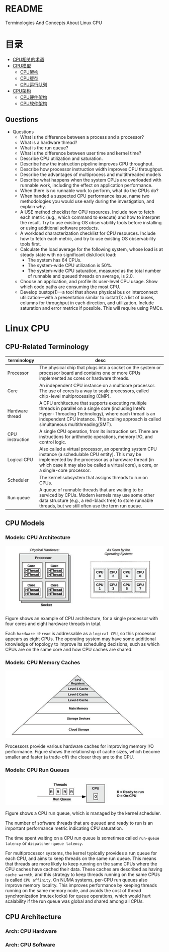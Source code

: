 # README

Terminologies And Concepts About Linux CPU

# 目录

- [CPU相关的术语](./os_linux_cpu.md#cpu-related-terminology)
- [CPU模型](./os_linux_cpu.md#cpu-models)
    - [CPU架构](./os_linux_cpu.md#models-cpu-architecture)
    - [CPU缓存](./os_linux_cpu.md#models-cpu-memory-caches)
    - [CPU运行队列](./os_linux_cpu.md#models-cpu-run-queues)
- [CPU架构](./os_linux_cpu.md#cpu-architecture)
    - [CPU硬件架构](./os_linux_cpu.md#arch-cpu-hardware)
    - [CPU软件架构](./os_linux_cpu.md#arch-cpu-software)

## Questions

- Questions
    - What is the difference between a process and a processor?
    - What is a hardware thread?
    - What is the run queue?
    - What is the difference between user time and kernel time?
    - Describe CPU utilization and saturation.
    - Describe how the instruction pipeline improves CPU throughput.
    - Describe how processor instruction width improves CPU throughput.
    - Describe the advantages of multiprocess and multithreaded models
    - Describe what happens when the system CPUs are overloaded with runnable work, including the effect on application
      performance.
    - When there is no runnable work to perform, what do the CPUs do?
    - When handed a suspected CPU performance issue, name two methodologies you would use early during the
      investigation, and explain why.
    - A USE method checklist for CPU resources. Include how to fetch each metric (e.g., which command to execute) and
      how to interpret the result. Try to use existing OS observability tools before installing or using additional
      software products.
    - A workload characterization checklist for CPU resources. Include how to fetch each metric, and try to use existing
      OS observability tools first.
    - Calculate the load average for the following system, whose load is at steady state with no significant disk/lock
      load:
        - The system has 64 CPUs.
        - The system-wide CPU utilization is 50%.
        - The system-wide CPU saturation, measured as the total number of runnable and queued threads on average, is
          2.0.
    - Choose an application, and profile its user-level CPU usage. Show which code paths are consuming the most CPU.
    - Develop bustop(1)—a tool that shows physical bus or interconnect utilization—with a presentation similar to
      iostat(1):
      a list of buses, columns for throughput in each direction, and utilization. Include saturation and error metrics
      if possible. This will require using PMCs.

# Linux CPU

## CPU-Related Terminology

|   terminology    | desc  |
| ---------------- | ----- |
| Processor | The physical chip that plugs into a socket on the system or processor board and contains one or more CPUs implemented as cores or hardware threads. |
| Core      | An independent CPU instance on a multicore processor. The use of cores is a way to scale processors, called chip-level multiprocessing (CMP). |
| Hardware thread | A CPU architecture that supports executing multiple threads in parallel on a single core (including Intel’s Hyper-Threading Technology), where each thread is an independent CPU instance. This scaling approach is called simultaneous multithreading(SMT). |
| CPU instruction | A single CPU operation, from its instruction set. There are instructions for arithmetic operations, memory I/O, and control logic. |
| Logical CPU     | Also called a virtual processor, an operating system CPU instance (a schedulable CPU entity). This may be implemented by the processor as a hardware thread (in which case it may also be called a virtual core), a core, or a single-core processor. |
| Scheduler       | The kernel subsystem that assigns threads to run on CPUs. |
| Run queue       | A queue of runnable threads that are waiting to be serviced by CPUs. Modern kernels may use some other data structure (e.g., a red-black tree) to store runnable threads, but we still often use the term run queue. |

## CPU Models

### Models: CPU Architecture

![cpu-model-cpu-architecture](cpu-model-cpu-architecture.png)

Figure shows an example of CPU architecture, for a single processor with four cores and eight hardware threads in total.

Each `hardware thread` is addressable as a `logical CPU`, so this processor appears as eight CPUs. The operating system
may have some additional knowledge of topology to improve its scheduling decisions, such as which CPUs are on the same
core and how CPU caches are shared.

### Models: CPU Memory Caches

![cpu-model-cpu-memory-caches](cpu-model-cpu-memory-caches.png)

Processors provide various hardware caches for improving memory I/O performance. Figure shows the relationship of cache
sizes, which become smaller and faster (a trade-off) the closer they are to the CPU.

### Models: CPU Run Queues

![cpu-model-cpu-run-queues](cpu-model-cpu-run-queues.png)

Figure shows a CPU run queue, which is managed by the kernel scheduler.

The number of software threads that are queued and ready to run is an important performance metric indicating CPU
saturation.

The time spent waiting on a CPU run queue is sometimes called `run-queue latency` or `dispatcher-queue latency`.

For multiprocessor systems, the kernel typically provides a run queue for each CPU, and aims to keep threads on the same
run queue. This means that threads are more likely to keep running on the same CPUs where the CPU caches have cached
their data. These caches are described as having `cache warmth`, and this strategy to keep threads running on the same
CPUs is called `CPU affinity`. On NUMA systems, per-CPU run queues also improve memory locality. This improves
performance by keeping threads running on the same memory node, and avoids the cost of thread synchronization (mutex
locks) for queue operations, which would hurt scalability if the run queue was global and shared among all CPUs.

## CPU Architecture

### Arch: CPU Hardware

### Arch: CPU Software



